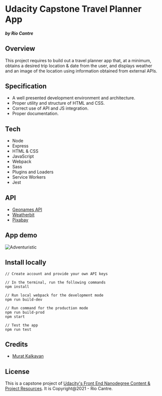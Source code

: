 # Udacity Capstone Travel Planner App
#### _by Rio Cantre_

## Overview
This project requires to build out a travel planner app that, at a minimum, obtains a desired trip location & date from the user, and displays weather and an image of the location using information obtained from external APIs.

## Specification
- A well presented development environment and architecture.
- Proper utility and structure of HTML and CSS.
- Correct use of API and JS integration.
- Proper documentation.

## Tech
- Node
- Express
- HTML & CSS
- JavaScript
- Webpack
- Sass
- Plugins and Loaders
- Service Workers
- Jest


## API
- [Geonames API](http://www.geonames.org/)
- [Weatherbit](https://www.weatherbit.io/account/create)
- [Pixabay](https://pixabay.com/api/docs/)


## App demo

![Adventuristic](Adventuristic.gif)

## Install locally
```
// Create account and provide your own API keys

// In the terminal, run the following commands
npm install

// Run local webpack for the development mode
npm run build-dev

// Run command for the production mode
npm run build-prod
npm start

// Test the app
npm run test

```

## Credits

- [Murat Kalkavan](https://dribbble.com/muratkalkavan)


## License
This is a capstone project of [Udacity's Front End Nanodegree Content & Project Resources](https://github.com/udacity/fend/tree/refresh-2019/). It is Copyright@2021 - Rio Cantre.


 
